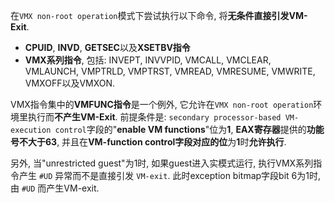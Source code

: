 在`VMX non-root operation`模式下尝试执行以下命令, 将**无条件直接引发VM\-Exit**.

- **CPUID**, **INVD**, **GETSEC**以及**XSETBV指令**
- **VMX系列指令**, 包括: INVEPT, INVVPID, VMCALL, VMCLEAR, VMLAUNCH, VMPTRLD, VMPTRST, VMREAD, VMRESUME, VMWRITE, VMXOFF以及VMXON.

VMX指令集中的**VMFUNC指令**是一个例外, 它允许在`VMX non-root operation`环境里执行而**不产生VM\-Exit**. 前提条件是: `secondary processor-based VM-execution control`字段的"**enable VM functions**"位为**1**, **EAX寄存器**提供的**功能号不大于63**, 并且在**VM\-function control字段对应的位**为**1**时**允许执行**.

另外, 当"unrestricted guest"为1时, 如果guest进入实模式运行, 执行VMX系列指令产生 `#UD` 异常而不是直接引发 `VM-exit`. 此时exception bitmap字段bit 6为1时, 由 `#UD` 而产生VM\-exit.